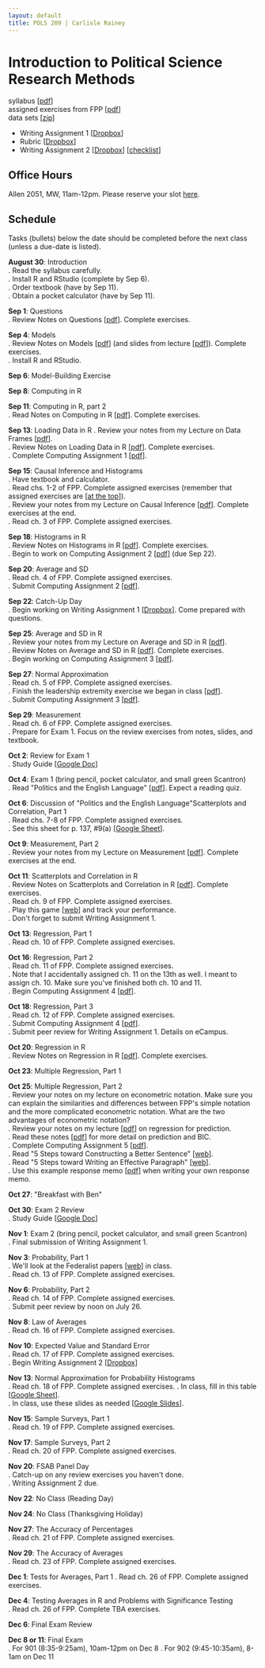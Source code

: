 ```yaml
---
layout: default
title: POLS 209 | Carlisle Rainey
---
```


# Introduction to Political Science Research Methods

syllabus [[pdf](files/syllabus.pdf)]  
assigned exercises from FPP [[pdf](files/fpp-exercises.pdf)]  
data sets [[zip](data/data.zip)]  

- Writing Assignment 1 [[Dropbox](https://www.dropbox.com/s/jfq0quuzklroesq/writing-assignment-1.docx?dl=0)]  
- Rubric [[Dropbox](https://www.dropbox.com/s/zkz7nv7jt0dkquf/Rubric-Writing%20Assignment%201.pdf?dl=0)]  
- Writing Assignment 2 [[Dropbox](https://www.dropbox.com/s/e09ssdffbd4yqiv/writing-assignment-2.pdf?dl=0)] [[checklist](https://www.dropbox.com/s/cdb7o9tokuxio2c/Rubric%20and%20Checklist-Writing%20Assignment%202.docx?dl=0)]  


## Office Hours

Allen 2051, MW, 11am-12pm. Please reserve your slot [here](http://www.calendly.com/carlislerainey).  

## Schedule

Tasks (bullets) below the date should be completed before the next class (unless a due-date is listed).

**August 30**: Introduction  
. Read the syllabus carefully.  
. Install R and RStudio (complete by Sep 6).  
. Order textbook (have by Sep 11).  
. Obtain a pocket calculator (have by Sep 11).  

**Sep 1**: Questions  
. Review Notes on Questions [[pdf](files/notes-02-questions.pdf)]. Complete exercises.  

**Sep 4**: Models  
. Review Notes on Models [[pdf](files/notes-03-models.pdf)] (and slides from lecture [[pdf](files/slides-03-models.pdf)]). Complete exercises.  
. Install R and RStudio.  

**Sep 6**: Model-Building Exercise  

**Sep 8**: Computing in R

**Sep 11**: Computing in R, part 2  
. Read Notes on Computing in R [[pdf](files/notes-04-computing.pdf)]. Complete exercises.  

**Sep 13**: Loading Data in R
. Review your notes from my Lecture on Data Frames [[pdf](files/data-frames.pdf)].  
. Review Notes on Loading Data in R [[pdf](files/notes-05-loading-data.pdf)]. Complete exercises.  
. Complete Computing Assignment 1 [[pdf](files/r-assign-01.pdf)].  

**Sep 15**: Causal Inference and Histograms  
. Have textbook and calculator.  
. Read chs. 1-2 of FPP. Complete assigned exercises (remember that assigned exercises are [[at the top](files/fpp-exercises.pdf)]).  
. Review your notes from my Lecture on Causal Inference [[pdf](files/slides-06-causal-inf.pdf)]. Complete exercises at the end.  
. Read ch. 3 of FPP. Complete assigned exercises.  

**Sep 18**: Histograms in R  
. Review Notes on Histograms in R [[pdf](files/notes-08-histograms-r.pdf)]. Complete exercises.  
. Begin to work on Computing Assignment 2 [[pdf](files/r-assign-02.pdf)] (due Sep 22).  

**Sep 20**: Average and SD  
. Read ch. 4 of FPP. Complete assigned exercises.  
. Submit Computing Assignment 2 [[pdf](files/r-assign-02.pdf)].  

**Sep 22**: Catch-Up Day  
. Begin working on Writing Assignment 1 [[Dropbox](https://www.dropbox.com/s/jfq0quuzklroesq/writing-assignment-1.docx?dl=0)]. Come prepared with questions.

**Sep 25**: Average and SD in R  
. Review your notes from my Lecture on Average and SD in R [[pdf](files/mean-sd.pdf)].  
. Review Notes on Average and SD in R [[pdf](files/notes-10-average-sd-r.pdf)]. Complete exercises.  
. Begin working on Computing Assignment 3 [[pdf](files/r-assign-03.pdf)].  

**Sep 27**: Normal Approximation  
. Read ch. 5 of FPP. Complete assigned exercises.  
. Finish the leadership extremity exercise we began in class [[pdf](files/leadership-extremity.pdf)].  
. Submit Computing Assignment 3 [[pdf](files/r-assign-03.pdf)].  

**Sep 29**: Measurement  
. Read ch. 6 of FPP. Complete assigned exercises.  
. Prepare for Exam 1. Focus on the review exercises from notes, slides, and textbook.  

**Oct 2**: Review for Exam 1  
. Study Guide [[Google Doc](https://docs.google.com/document/d/19WF7hCjFCnCWdCwYDDisxWmMCUmapI4wJdb-rnOdsuo/edit?usp=sharing)]  

**Oct 4**: Exam 1 (bring pencil, pocket calculator, and small green Scantron)  
. Read "Politics and the English Language" [[pdf](https://faculty.washington.edu/rsoder/EDLPS579/HonorsOrwellPoliticsEnglishLanguage.pdf)]. Expect a reading quiz.  

**Oct 6**: Discussion of "Politics and the English Language"Scatterplots and Correlation, Part 1  
. Read chs. 7-8 of FPP. Complete assigned exercises.  
. See this sheet for p. 137, #9(a) [[Google Sheet](https://docs.google.com/spreadsheets/d/1Y2EuRIcbuZk6eu9WWUaNXSWnqJMi9XBXrA27BzqSeKk/edit?usp=sharing)].  

**Oct 9**: Measurement, Part 2  
. Review your notes from my Lecture on Measurement [[pdf](files/measures.pdf)]. Complete exercises at the end.  

**Oct 11**: Scatterplots and Correlation in R  
. Review Notes on Scatterplots and Correlation in R [[pdf](files/notes-18-correlation-r.pdf)]. Complete exercises.  
. Read ch. 9 of FPP. Complete assigned exercises.  
. Play this game [[web](http://www.rossmanchance.com/applets/GuessCorrelation.html)] and track your performance.  
. Don't forget to submit Writing Assignment 1.  

**Oct 13**: Regression, Part 1  
. Read ch. 10 of FPP. Complete assigned exercises.

**Oct 16**: Regression, Part 2  
. Read ch. 11 of FPP. Complete assigned exercises.  
. Note that I accidentally assigned ch. 11 on the 13th as well. I meant to assign ch. 10. Make sure you've finished both ch. 10 and 11.  
. Begin Computing Assignment 4 [[pdf](files/r-assign-04.pdf)].  

**Oct 18**: Regression, Part 3  
. Read ch. 12 of FPP. Complete assigned exercises.  
. Submit Computing Assignment 4 [[pdf](files/r-assign-04.pdf)].  
. Submit peer review for Writing Assignment 1. Details on eCampus.

**Oct 20**: Regression in R  
. Review Notes on Regression in R [[pdf](files/notes-23-regression-r.pdf)]. Complete exercises.  

**Oct 23**: Multiple Regression, Part 1  

 **Oct 25**: Multiple Regression, Part 2  
 . Review your notes on my lecture on econometric notation. Make sure you can explain the similarities and differences between FPP's simple notation and the more complicated econometric notation. What are the two advantages of econometric notation?  
 . Review your notes on my lecture [[pdf](files/slides-regression.pdf)] on regression for prediction.  
 . Read these notes [[pdf](files/notes-multiple-regression-r.pdf)] for more detail on prediction and BIC.  
 . Complete Computing Assignment 5 [[pdf](files/r-assign-05.pdf)].  
 . Read "5 Steps toward Constructing a Better Sentence" [[web](https://eebatou.wordpress.com/2011/09/02/writing-5-steps-toward-constructing-a-better-sentence/)].  
 . Read "5 Steps toward Writing an Effective Paragraph" [[web](https://eebatou.wordpress.com/2007/01/21/5-steps-to-a-writing-an-effective-paragraph/)].  
 . Use this example response memo [[pdf](files/response-memo-example.pdf)] when writing your own response memo.  

**Oct 27**: "Breakfast with Ben"  

**Oct 30**: Exam 2 Review  
. Study Guide [[Google Doc](https://docs.google.com/document/d/1aRe1GgbJhoUTltteX-WPEJb-ImDVXq4FHz4QMuhThBY/edit?usp=sharing)]  


**Nov 1**:  Exam 2 (bring pencil, pocket calculator, and small green Scantron)  
. Final submission of Writing Assignment 1.

**Nov 3**: Probability, Part 1  
. We'll look at the Federalist papers [[web](http://www.foundingfathers.info/federalistpapers/fedindex.htm)] in class.  
. Read ch. 13 of FPP. Complete assigned exercises.  

**Nov 6**: Probability, Part 2  
. Read ch. 14 of FPP. Complete assigned exercises.  
. Submit peer review by noon on July 26.

**Nov 8**: Law of Averages  
. Read ch. 16 of FPP. Complete assigned exercises.  

**Nov 10**: Expected Value and Standard Error  
. Read ch. 17 of FPP. Complete assigned exercises.  
. Begin Writing Assignment 2 [[Dropbox](https://www.dropbox.com/s/e09ssdffbd4yqiv/writing-assignment-2.pdf?dl=0)]  

**Nov 13**: Normal Approximation for Probability Histograms  
. Read ch. 18 of FPP. Complete assigned exercises.
. In class, fill in this table [[Google Sheet](https://docs.google.com/spreadsheets/d/1uiBoSY49F_o3C9_H_9cpaAFtP9Cpby16z9XW_aymZXc/edit?usp=sharing)].  
. In class, use these slides as needed [[Google Slides](https://docs.google.com/presentation/d/1SOUFFnB3VvILGscV5qOGxJnKJjHIHdbhFzxyB7SEJ8Y/edit?usp=sharing)].  

**Nov 15**: Sample Surveys, Part 1  
. Read ch. 19 of FPP. Complete assigned exercises.  

**Nov 17**: Sample Surveys, Part 2  
. Read ch. 20 of FPP. Complete assigned exercises.  

**Nov 20**: FSAB Panel Day  
. Catch-up on any review exercises you haven't done.  
. Writing Assignment 2 due.  

**Nov 22**: No Class (Reading Day)  

**Nov 24**: No Class (Thanksgiving Holiday)  

**Nov 27**: The Accuracy of Percentages  
. Read ch. 21 of FPP. Complete assigned exercises.  

**Nov 29**: The Accuracy of Averages  
. Read ch. 23 of FPP. Complete assigned exercises.  

**Dec 1**: Tests for Averages, Part 1
. Read ch. 26 of FPP. Complete assigned exercises.  

**Dec 4**: Testing Averages in R and Problems with Significance Testing  
. Read ch. 26 of FPP. Complete TBA exercises.  

**Dec 6**: Final Exam Review  

**Dec 8 or 11**: Final Exam  
. For 901 (8:35-9:25am), 10am-12pm on Dec 8
. For 902 (9:45-10:35am), 8-1am on Dec 11
